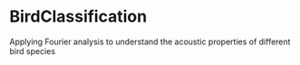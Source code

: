 # BirdClassification
Applying Fourier analysis to understand the acoustic properties of different bird species
